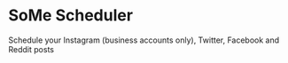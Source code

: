 # SoMe Scheduler

Schedule your Instagram (business accounts only), Twitter, Facebook and Reddit posts
